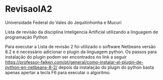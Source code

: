 # RevisaoIA2
Universidade Federal do Vales do Jequitinhonha e Mucuri

Lista de revisão da disciplina Inteligencia Artificial utilizando a linguagem de programação Python

Para executar a Lista de revisão 2 foi utilizado o software Netbeans versão 8.2 e é necessário adicionar o plugin da linguagem python. 
Os passos para instalação do plugin podem ser encontrados no link a seguir https://professor-falken.com/pt/general/como-instalar-el-plugin-de-python-en-netbeans-8-2/
depois da instalação do plugin do python basta apenas apertar a tecla F6 para executar o algoritmo. 
